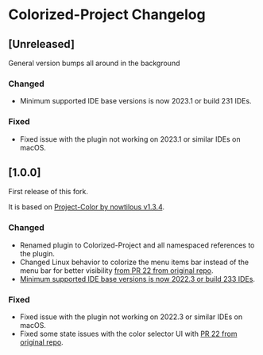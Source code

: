 <!-- Keep a Changelog guide -> https://keepachangelog.com -->

# Colorized-Project Changelog

## [Unreleased]

General version bumps all around in the background

### Changed

- Minimum supported IDE base versions is now 2023.1 or build 231 IDEs.

### Fixed

- Fixed issue with the plugin not working on 2023.1 or similar IDEs on macOS.

## [1.0.0]

First release of this fork.

It is based on [Project-Color by nowtilous v1.3.4](https://github.com/nowtilous/Project-Color).

### Changed

- Renamed plugin to Colorized-Project and all namespaced references to the plugin.
- Changed Linux behavior to colorize the menu items bar instead of the menu bar for better visibility [from PR 22 from original repo](https://github.com/nowtilous/Project-Color/pull/22).
- [Minimum supported IDE base versions is now 2022.3 or build 233 IDEs](https://plugins.jetbrains.com/docs/intellij/build-number-ranges.html#intellij-platform-based-products-of-recent-ide-versions). 

### Fixed

- Fixed issue with the plugin not working on 2022.3 or similar IDEs on macOS.
- Fixed some state issues with the color selector UI with [PR 22 from original repo](https://github.com/nowtilous/Project-Color/pull/22). 


